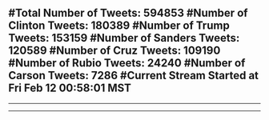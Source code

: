 #Total Number of Tweets: 594853 
#Number of Clinton Tweets: 180389
#Number of Trump Tweets: 153159
#Number of Sanders Tweets: 120589
#Number of Cruz Tweets: 109190
#Number of Rubio Tweets: 24240
#Number of Carson Tweets: 7286
#Current Stream Started at Fri Feb 12 00:58:01 MST
---
---
---
